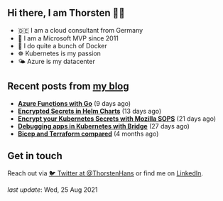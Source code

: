 ## Hi there, I am Thorsten 👋🏼

- 🇩🇪 I am a cloud consultant from Germany 
- 🔷 I am a Microsoft MVP since 2011
- 🐳 I do quite a bunch of Docker
- ☸️ Kubernetes is my passion
- 🌤 Azure is my datacenter

## Recent posts from [my blog](https://thorsten-hans.com) 

- **[Azure Functions with Go](https://thorsten-hans.com/azure-functions-with-go/)** (9 days ago)
- **[Encrypted Secrets in Helm Charts](https://thorsten-hans.com/encrypted-secrets-in-helm-charts/)** (13 days ago)
- **[Encrypt your Kubernetes Secrets with Mozilla SOPS](https://thorsten-hans.com/encrypt-your-kubernetes-secrets-with-mozilla-sops/)** (21 days ago)
- **[Debugging apps in Kubernetes with Bridge](https://thorsten-hans.com/debugging-apps-in-kubernetes-with-bridge/)** (27 days ago)
- **[Bicep and Terraform compared](https://thorsten-hans.com/bicep-and-terraform-compared/)** (4 months ago)

## Get in touch

Reach out via [🐦 Twitter at @ThorstenHans](https://twitter.com/ThorstenHans) or find me on [LinkedIn](https://linkedin.com/in/ThorstenHans).

_last update_: Wed, 25 Aug 2021
